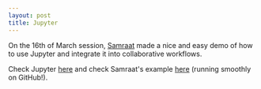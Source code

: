 ```yaml
---
layout: post
title: Jupyter
---
```


On the 16th of March session, [Samraat](http://www.imperial.ac.uk/people/s.pawar) made a nice and easy demo of how to use Jupyter and integrate it into collaborative workflows.

Check Jupyter [here](http://jupyter.org/) and check Samraat's example [here](https://github.com/SilwoodComputerSkillz/SilwoodComputerSkillz.github.io/blob/master/scripts/Jupyter-Samraat.ipynb) (running smoothly on GitHub!).